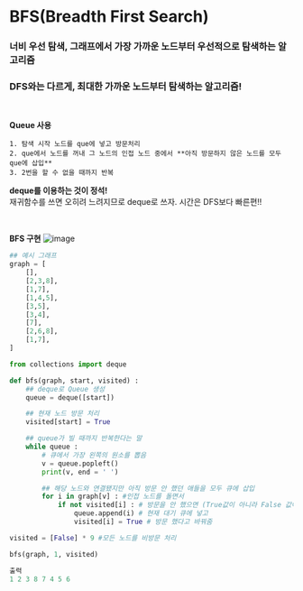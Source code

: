 # BFS(Breadth First Search)
### 너비 우선 탐색, 그래프에서 가장 가까운 노드부터 우선적으로 탐색하는 알고리즘
### DFS와는 다르게, 최대한 가까운 노드부터 탐색하는 알고리즘!

<br>

**Queue 사용**

    1. 탐색 시작 노드를 que에 넣고 방문처리
    2. que에서 노드를 꺼내 그 노드의 인접 노드 중에서 **아직 방문하지 않은 노드를 모두 que에 삽입**
    3. 2번을 할 수 없을 때까지 반복
**deque를 이용하는 것이 정석!**  
재귀함수를 쓰면 오히려 느려지므로 deque로 쓰자. 시간은 DFS보다 빠른편!!

<br>

**BFS 구현**
![image](https://user-images.githubusercontent.com/83996346/189016699-d4fc3c55-4a08-4f3c-b8c9-2dbf64e1439d.png)


```python
## 예시 그래프
graph = [
    [],
    [2,3,8],
    [1,7],
    [1,4,5],
    [3,5],
    [3,4],
    [7],
    [2,6,8],
    [1,7],
]

from collections import deque 

def bfs(graph, start, visited) :
    ## deque로 Queue 생성
    queue = deque([start])

    ## 현재 노드 방문 처리
    visited[start] = True 

    ## queue가 빌 때까지 반복한다는 말
    while queue : 
        # 큐에서 가장 왼쪽의 원소를 뽑음
        v = queue.popleft()
        print(v, end = ' ')

        ## 해당 노드와 연결됐지만 아직 방문 안 했던 애들을 모두 큐에 삽입
        for i in graph[v] : #인접 노드를 돌면서
            if not visited[i] : # 방문을 안 했으면 (True값이 아니라 False 값이면)
                queue.append(i) # 현재 대기 큐에 넣고
                visited[i] = True # 방문 했다고 바꿔줌

visited = [False] * 9 #모든 노드를 비방문 처리

bfs(graph, 1, visited)

출력
1 2 3 8 7 4 5 6
```